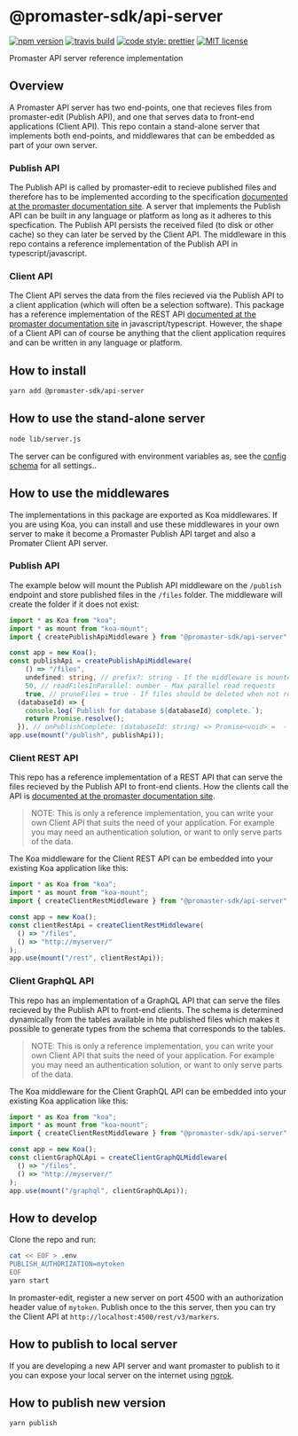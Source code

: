 # @promaster-sdk/api-server

[![npm version][version-image]][version-url]
[![travis build][travis-image]][travis-url]
[![code style: prettier][prettier-image]][prettier-url]
[![MIT license][license-image]][license-url]

Promaster API server reference implementation

## Overview

A Promaster API server has two end-points, one that recieves files from promaster-edit (Publish API), and one that serves data to front-end applications (Client API). This repo contain a stand-alone server that implements both end-points, and middlewares that can be embedded as part of your own server.

### Publish API

The Publish API is called by promaster-edit to recieve published files and therefore has to be implemented according to the specification [documented at the promaster documentation site](https://docs.promaster.se/publish-api). A server that implements the Publish API can be built in any language or platform as long as it adheres to this specfication. The Publish API persists the received filed (to disk or other cache) so they can later be served by the Client API. The middleware in this repo contains a reference implementation of the Publish API in typescript/javascript.

### Client API

The Client API serves the data from the files recieved via the Publish API to a client application (which will often be a selection software). This package has a reference implementation of the REST API [documented at the promaster documentation site](https://docs.promaster.se/client-rest-api/) in javascript/typescript. However, the shape of a Client API can of course be anything that the client application requires and can be written in any language or platform.

## How to install

```bash
yarn add @promaster-sdk/api-server
```

## How to use the stand-alone server

```bash
node lib/server.js
```

The server can be configured with environment variables as, see the [config schema](src/server/config.ts) for all settings..

## How to use the middlewares

The implementations in this package are exported as Koa middlewares. If you are using Koa, you can install and use these middlewares in your own server to make it become a Promaster Publish API target and also a Promater Client API server.

### Publish API

The example below will mount the Publish API middleware on the `/publish` endpoint and store published files in the `/files` folder. The middleware will create the folder if it does not exist:

```typescript
import * as Koa from "koa";
import * as mount from "koa-mount";
import { createPublishApiMiddleware } from "@promaster-sdk/api-server";

const app = new Koa();
const publishApi = createPublishApiMiddleware(
    () => "/files",
    undefined: string, // prefix?: string - If the middleware is mounted on a subpath
    50, // readFilesInParallel: number - Max parallel read requests
    true, // pruneFiles = true - If files should be deleted when not referenced by any marker files
  (databaseId) => {
    console.log(`Publish for database ${databaseId} complete.`);
    return Promise.resolve();
  }), // onPublishComplete: (databaseId: string) => Promise<void> =  - Register callback for when a database publish has been completed;
app.use(mount("/publish", publishApi));
```

### Client REST API

This repo has a reference implementation of a REST API that can serve the files recieved by the Publish API to front-end clients. How the clients call the API is [documented at the promaster documentation site](https://docs.promaster.se/client-rest-api).

> NOTE: This is only a reference implementation, you can write your own Client API that suits the need of your application. For example you may need an authentication solution, or want to only serve parts of the data.

The Koa middleware for the Client REST API can be embedded into your existing Koa application like this:

```js
import * as Koa from "koa";
import * as mount from "koa-mount";
import { createClientRestMiddleware } from "@promaster-sdk/api-server";

const app = new Koa();
const clientRestApi = createClientRestMiddleware(
  () => "/files",
  () => "http://myserver/"
);
app.use(mount("/rest", clientRestApi));
```

### Client GraphQL API

This repo has an implementation of a GraphQL API that can serve the files recieved by the Publish API to front-end clients. The schema is determined dynamically from the tables available in hte published files which makes it possible to generate types from the schema that corresponds to the tables.

> NOTE: This is only a reference implementation, you can write your own Client API that suits the need of your application. For example you may need an authentication solution, or want to only serve parts of the data.

The Koa middleware for the Client GraphQL API can be embedded into your existing Koa application like this:

```js
import * as Koa from "koa";
import * as mount from "koa-mount";
import { createClientRestMiddleware } from "@promaster-sdk/api-server";

const app = new Koa();
const clientGraphQLApi = createClientGraphQLMiddleware(
  () => "/files",
  () => "http://myserver/"
);
app.use(mount("/graphql", clientGraphQLApi));
```

## How to develop

Clone the repo and run:

```bash
cat << EOF > .env
PUBLISH_AUTHORIZATION=mytoken
EOF
yarn start
```

In promaster-edit, register a new server on port 4500 with an authorization header value of `mytoken`. Publish once to the this server, then you can try the Client API at `http://localhost:4500/rest/v3/markers`.

## How to publish to local server

If you are developing a new API server and want promaster to publish to it you can expose your local server on the internet using [ngrok](https://ngrok.com/).

## How to publish new version

```bash
yarn publish
```

[version-image]: https://img.shields.io/npm/v/@promaster-sdk/api-server.svg?style=flat
[version-url]: https://www.npmjs.com/package/@promaster-sdk/api-server
[travis-image]: https://travis-ci.com/promaster-sdk/api-server.svg?branch=master&style=flat
[travis-url]: https://travis-ci.com/promaster-sdk/api-server
[license-image]: https://img.shields.io/github/license/promaster-sdk/api-server.svg?style=flat
[license-url]: https://opensource.org/licenses/MIT
[prettier-image]: https://img.shields.io/badge/code_style-prettier-ff69b4.svg?style=flat
[prettier-url]: https://github.com/prettier/prettier
